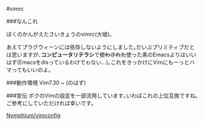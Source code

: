 #vimrc

###なんこれ

ぼくのかんがえたさいきょうのvimrc(大嘘)｡

あえてプラグウィーンには依存しないようにしました｡だいぶプリミティブだとは思いますが､**コンピュータリテラシ**で~~使わされた~~使った素のEmacsよりはいいはず(Emacsをdisっているわけでゎない…)｡これをきっかけにVimにもーっとハマってもいいのよ｡

###動作環境
Vim7.30 ~ (のはず)

###宣伝
ボクのVimの設定を一部流用しています｡いわばこれの上位互換ですね｡ご参考にしていただければ幸いです｡

[Nymphium/vimconfig](https://github.com/Nymphium/vimconfig)
